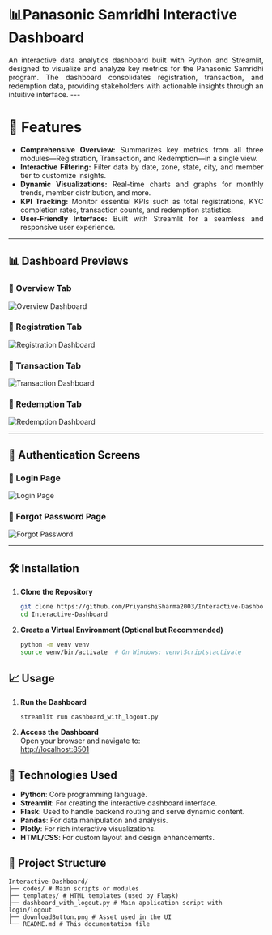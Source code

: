 # 📊Panasonic Samridhi Interactive Dashboard
<div align="justify">
An interactive data analytics dashboard built with Python and Streamlit, designed to visualize and analyze key metrics for the Panasonic Samridhi program. The dashboard consolidates registration, transaction, and redemption data, providing stakeholders with actionable insights through an intuitive interface.
---
  
</div>

<div align="justify">

# 🚀 Features
- **Comprehensive Overview:** Summarizes key metrics from all three modules—Registration, Transaction, and Redemption—in a single view.
- **Interactive Filtering:** Filter data by date, zone, state, city, and member tier to customize insights.
- **Dynamic Visualizations:** Real-time charts and graphs for monthly trends, member distribution, and more.
- **KPI Tracking:** Monitor essential KPIs such as total registrations, KYC completion rates, transaction counts, and redemption statistics.
- **User-Friendly Interface:** Built with Streamlit for a seamless and responsive user experience.
</div>

---

## 📊 Dashboard Previews

### 🔹 Overview Tab  
![Overview Dashboard](https://github.com/user-attachments/assets/d44e7af1-3a2f-44b7-b838-e10d99963c2d)

### 🔹 Registration Tab  
![Registration Dashboard](https://github.com/user-attachments/assets/98728336-ff41-4473-9fdc-ab6effd70521)

### 🔹 Transaction Tab  
![Transaction Dashboard](https://github.com/user-attachments/assets/cf782717-27d7-4797-8ac0-dd95dfe93247)

### 🔹 Redemption Tab  
![Redemption Dashboard](https://github.com/user-attachments/assets/a2b01962-2379-4741-a9c7-d0868d895cd5)

---

## 🔐 Authentication Screens 

### 🔸 Login Page  
![Login Page](https://github.com/user-attachments/assets/9c9e4bf7-34d0-478b-b6e2-0548cc239135)

### 🔸 Forgot Password Page  
![Forgot Password](https://github.com/user-attachments/assets/d4f390d1-7068-4492-be93-8950973442a3)


---

## 🛠️ Installation

1. **Clone the Repository**

   ```bash
   git clone https://github.com/PriyanshiSharma2003/Interactive-Dashboard.git
   cd Interactive-Dashboard

2. **Create a Virtual Environment (Optional but Recommended)**

   ```bash
   python -m venv venv
   source venv/bin/activate  # On Windows: venv\Scripts\activate

## 📈 Usage

1. **Run the Dashboard**
    ```bash
    streamlit run dashboard_with_logout.py

2. **Access the Dashboard**  
   Open your browser and navigate to:  
   [http://localhost:8501](http://127.0.0.1:5000/)

## 📌 Technologies Used

- **Python**: Core programming language.
- **Streamlit**: For creating the interactive dashboard interface.
- **Flask**: Used to handle backend routing and serve dynamic content.
- **Pandas**: For data manipulation and analysis.
- **Plotly**: For rich interactive visualizations.
- **HTML/CSS**: For custom layout and design enhancements.

## 📂 Project Structure

```
Interactive-Dashboard/
├── codes/ # Main scripts or modules
├── templates/ # HTML templates (used by Flask)
├── dashboard_with_logout.py # Main application script with login/logout
├── downloadButton.png # Asset used in the UI
└── README.md # This documentation file
